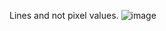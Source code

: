 Lines and not pixel values.
![image](https://user-images.githubusercontent.com/83284294/134288167-505322da-e08b-4135-80dd-49ae313c289e.png)
